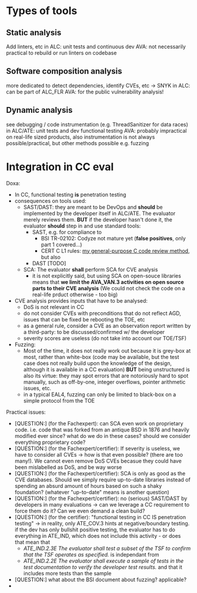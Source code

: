 # Types of tools
## Static analysis
Add linters, etc
in ALC: unit tests and continuous dev
AVA: not necessarily practical to rebuild or run linters on codebase 

## Software composition analysis
more dedicated to detect dependencies, identify CVEs, etc
-> SNYK
in ALC: can be part of ALC_FLR
AVA: for the public vulnerability analysis!

## Dynamic analysis
see debugging / code instrumentation (e.g. ThreadSanitizer for data races)
in ALC/ATE: unit tests and dev functional testing
AVA: probably impractical on real-life sized products, also instrumentation is not always possible/practical, but other methods possible e.g. fuzzing


# Integration in CC eval
Doxa: 
 - In CC, functional testing **is** penetration testing
 - consequences on tools used: 
     - SAST/DAST: they are meant to be DevOps and **should** be implemented by the developer itself in ALC/ATE. The evaluator merely reviews them. **BUT** if the developer hasn't done it, the evaluator **should** step in and use standard tools:
         - SAST, e.g. for compliance to
             - BSI TR-02102: Codyze not mature yet (**false positives**, only part 1 covered...)
             - CERT C L1 rules: [my general-purpose C code review method](_0_Linux_pentest\Code_review\C_code_review_VAN3.md), but also 
         - DAST [TODO]
     - SCA: The evaluator **shall** perform SCA for CVE analysis
         - it is not explicitly said, but using SCA on open-souce libraries means that **we limit the AVA_VAN.3 activities on open source parts to their CVE analysis** (We could not check the code on a real-life prduct otherwise - too big)
 - CVE analysis provides inputs that have to be analysed:
     - DoS is not relevant in CC
     - do not consider CVEs with preconditions that do not reflect AGD, issues that can be fixed be rebooting the TOE, etc
     - as a general rule, consider a CVE as an observation report written by a third-party: to be discussed/confirmed w/ the developer
     - severity scores are useless (do not take into account our TOE/TSF)
 - Fuzzing:
     - Most of the time, it does not really work out because it is grey-box at most, rather than white-box (code may be available, but the test case does not really build upon the knowledge of the design, although it is available in a CC evaluation) **BUT** being unstructured is also its virtue: they may spot errors that are notoriously hard to spot manually, such as off-by-one, integer overflows, pointer arithmetic issues, etc.
     - in a typical EAL4, fuzzing can only be limited to black-box on a simple protocol from the TOE

Practical issues:
 - [QUESTION:] (for the Fachexpert): can SCA even work on proprietary code. i.e. code that was forked from an antique BSD in 1876 and heavily modified ever since? what do we do in these cases? should we consider everything proprietary code?
 - [QUESTION:] (for the Fachexpert/certifier): If severity is useless, we have to consider all CVEs -> how is that even possible? (there are too many!). We cannot even remove DoS CVEs becasue they could have been mislabelled as DoS, and be way worse
 - [QUESTION:] (for the Fachexpert/certifier): SCA is only as good as the CVE databases. Should we simply require up-to-date libraries instead of spending an absurd amount of hours based on such a shaky foundation? (whatever "up-to-date" means is another question)
 - [QUESTION:] (for the Fachexpert/certifier): no (serious) SAST/DAST by developers in many evaluations -> can we leverage a CC requirement to force them do it? Can we even demand a clean build?
 - [QUESTION:] (for the certifier): "functional testing in CC IS penetration testing" -> in reality, only ATE_COV.3 hints at negative/boundary testing. if the dev has only bullshit positive testing, the evaluator has to  do everything in ATE_IND, which does not include this activity - or does that mean that 
     - *ATE_IND.2.3E The evaluator shall test a subset of the TSF to confirm that the TSF operates as specified.* is independant from
     - *ATE_IND.2.2E The evaluator shall execute a sample of tests in the test documentation to verify the developer test results.* and that it includes more tests than the sample
 - [QUESTION:] what about the BSI document about fuzzing? applicable? 
 - 